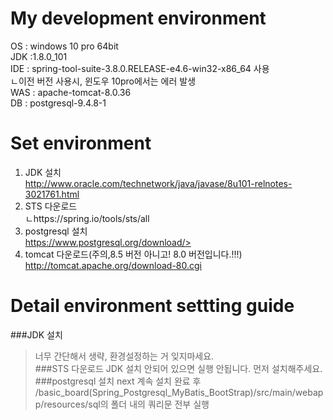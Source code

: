My development environment
=============
OS  : windows 10 pro 64bit  
JDK :1.8.0_101  
IDE : spring-tool-suite-3.8.0.RELEASE-e4.6-win32-x86_64 사용  
ㄴ이전 버전 사용시, 윈도우 10pro에서는 에러 발생  
WAS : apache-tomcat-8.0.36  
DB  : postgresql-9.4.8-1  
  
Set environment
=============
1. JDK 설치  
<http://www.oracle.com/technetwork/java/javase/8u101-relnotes-3021761.html>  
2. STS 다운로드  
ㄴhttps://spring.io/tools/sts/all  
3. postgresql 설치  
https://www.postgresql.org/download/>  
4. tomcat 다운로드(주의,8.5 버전 아니고! 8.0 버전입니다.!!!)  
<http://tomcat.apache.org/download-80.cgi>  
  
Detail environment settting guide
=============  
###JDK 설치
>너무 간단해서 생략, 환경설정하는 거 잊지마세요.  
###STS 다운로드
>JDK 설치 안되어 있으면 실행 안됩니다. 먼저 설치해주세요.
###postgresql 설치
>next 계속 설치 완료 후 /basic_board(Spring_Postgresql_MyBatis_BootStrap)/src/main/webapp/resources/sql의 폴더 내의 쿼리문 전부 실행 

